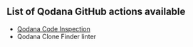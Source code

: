 [//]: # (title: GithHub Actions)

## List of Qodana GitHub actions available

* [Qodana Code Inspection](https://github.com/marketplace/actions/qodana-code-inspection) 
* Qodana Clone Finder linter 
